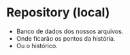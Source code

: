 # Repository (local)
- Banco de dados dos nossos arquivos.
- Onde ficarão os pontos da história.
- Ou o histórico.


